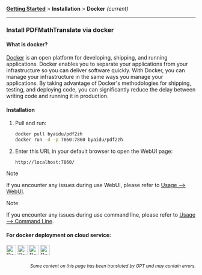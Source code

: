 [**Getting Started**](./getting-started.md) > **Installation** > **Docker** _(current)_

---

### Install PDFMathTranslate via docker

#### What is docker?

[Docker](https://docs.docker.com/get-started/docker-overview/) is an open platform for developing, shipping, and running applications. Docker enables you to separate your applications from your infrastructure so you can deliver software quickly. With Docker, you can manage your infrastructure in the same ways you manage your applications. By taking advantage of Docker's methodologies for shipping, testing, and deploying code, you can significantly reduce the delay between writing code and running it in production.

#### Installation

1. Pull and run:

    ```bash
    docker pull byaidu/pdf2zh
    docker run -d -p 7860:7860 byaidu/pdf2zh
    ```

2. Enter this URL in your default browser to open the WebUI page:
    ```
    http://localhost:7860/
    ```

> [!NOTE]
> If you encounter any issues during use WebUI, please refer to [Usage --> WebUI](./USAGE_webui.md).

> [!NOTE]
> If you encounter any issues during use command line, please refer to [Usage --> Command Line](./USAGE_commandline.md).

#### For docker deployment on cloud service:

<div>
<a href="https://www.heroku.com/deploy?template=https://github.com/Byaidu/PDFMathTranslate">
  <img src="https://www.herokucdn.com/deploy/button.svg" alt="Deploy" height="26"></a>
<a href="https://render.com/deploy">
  <img src="https://render.com/images/deploy-to-render-button.svg" alt="Deploy to Koyeb" height="26"></a>
<a href="https://zeabur.com/templates/5FQIGX?referralCode=reycn">
  <img src="https://zeabur.com/button.svg" alt="Deploy on Zeabur" height="26"></a>
<a href="https://app.koyeb.com/deploy?type=git&builder=buildpack&repository=github.com/Byaidu/PDFMathTranslate&branch=main&name=pdf-math-translate">
  <img src="https://www.koyeb.com/static/images/deploy/button.svg" alt="Deploy to Koyeb" height="26"></a>
</div>

<div align="right">
<h6><small>Some content on this page has been translated by GPT and may contain errors.</small></h6>